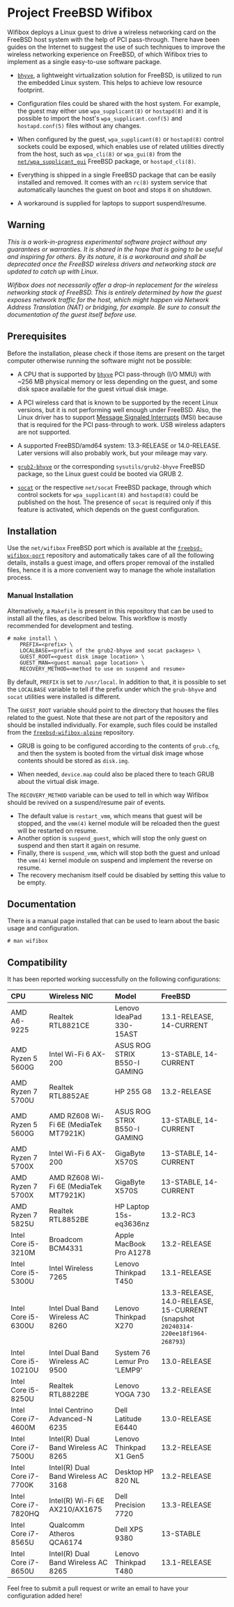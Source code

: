 # Project FreeBSD Wifibox

Wifibox deploys a Linux guest to drive a wireless networking card on
the FreeBSD host system with the help of PCI pass-through.  There have
been guides on the Internet to suggest the use of such techniques to
improve the wireless networking experience on FreeBSD, of which
Wifibox tries to implement as a single easy-to-use software package.

- [`bhyve`], a lightweight virtualization solution for FreeBSD, is
  utilized to run the embedded Linux system.  This helps to achieve
  low resource footprint.

- Configuration files could be shared with the host system.  For
  example, the guest may either use `wpa_supplicant(8)` or
  `hostapd(8)` and it is possible to import the host's
  `wpa_supplicant.conf(5)` and `hostapd.conf(5)` files without any
  changes.

- When configured by the guest, `wpa_supplicant(8)` or `hostapd(8)`
  control sockets could be exposed, which enables use of related
  utilities directly from the host, such as `wpa_cli(8)` or
  `wpa_gui(8)` from the [`net/wpa_supplicant_gui`] FreeBSD package, or
  `hostapd_cli(8)`.

- Everything is shipped in a single FreeBSD package that can be easily
  installed and removed.  It comes with an `rc(8)` system service that
  automatically launches the guest on boot and stops it on shutdown.

- A workaround is supplied for laptops to support suspend/resume.

## Warning

*This is a work-in-progress experimental software project without any
guarantees or warranties.  It is shared in the hope that is going to
be useful and inspiring for others.  By its nature, it is a workaround
and shall be deprecated once the FreeBSD wireless drivers and
networking stack are updated to catch up with Linux.*

*Wifibox does not necessarily offer a drop-in replacement for the
wireless networking stack of FreeBSD.  This is entirely determined by
how the guest exposes network traffic for the host, which might happen
via Network Address Translation (NAT) or bridging, for example.  Be
sure to consult the documentation of the guest itself before use.*

## Prerequisites

Before the installation, please check if those items are present on
the target computer otherwise running the software might not be
possible:

- A CPU that is supported by [`bhyve`] PCI pass-through (I/O MMU) with
  ~256 MB physical memory or less depending on the guest, and some
  disk space available for the guest virtual disk image.

- A PCI wireless card that is known to be supported by the recent
  Linux versions, but it is not performing well enough under FreeBSD.
  Also, the Linux driver has to support [Message Signaled Interrupts]
  (MSI) because that is required for the PCI pass-through to work.
  USB wireless adapters are not supported.

- A supported FreeBSD/amd64 system: 13.3-RELEASE or 14.0-RELEASE.
  Later versions will also probably work, but your mileage may vary.

- [`grub2-bhyve`] or the corresponding `sysutils/grub2-bhyve` FreeBSD
  package, so the Linux guest could be booted via GRUB 2.

- [`socat`] or the respective `net/socat` FreeBSD package, through
  which control sockets for `wpa_supplicant(8)` and `hostapd(8)` could
  be published on the host.  The presence of `socat` is required only
  if this feature is activated, which depends on the guest
  configuration.

## Installation

Use the `net/wifibox` FreeBSD port which is available at the
[`freebsd-wifibox-port`] repository and automatically takes care of all
the following details, installs a guest image, and offers proper
removal of the installed files, hence it is a more convenient way to
manage the whole installation process.

### Manual Installation

Alternatively, a `Makefile` is present in this repository that can be
used to install all the files, as described below.  This workflow is
mostly recommended for development and testing.

```console
# make install \
    PREFIX=<prefix> \
    LOCALBASE=<prefix of the grub2-bhyve and socat packages> \
    GUEST_ROOT=<guest disk image location> \
    GUEST_MAN=<guest manual page location> \
    RECOVERY_METHOD=<method to use on suspend and resume>
```

By default, `PREFIX` is set to `/usr/local`.  In addition to that, it
is possible to set the `LOCALBASE` variable to tell if the prefix
under which the `grub-bhyve` and `socat` utilities were installed is
different.

The `GUEST_ROOT` variable should point to the directory that houses
the files related to the guest.  Note that these are not part of the
repository and should be installed individually.  For example, such
files could be installed from the [`freebsd-wifibox-alpine`]
repository.

- GRUB is going to be configured according to the contents of
  `grub.cfg`, and then the system is booted from the virtual disk
  image whose contents should be stored as `disk.img`.

- When needed, `device.map` could also be placed there to teach GRUB
  about the virtual disk image.

The `RECOVERY_METHOD` variable can be used to tell in which way
Wifibox should be revived on a suspend/resume pair of events.

- The default value is `restart_vmm`, which means that guest will be
  stopped, and the `vmm(4)` kernel module will be reloaded then the
  guest will be restarted on resume.
- Another option is `suspend_guest`, which will stop the only guest on
  suspend and then start it again on resume.
- Finally, there is `suspend_vmm`, which will stop both the guest and
  unload the `vmm(4)` kernel module on suspend and implement the
  reverse on resume.
- The recovery mechanism itself could be disabled by setting this
  value to be empty.

## Documentation

There is a manual page installed that can be used to learn about the
basic usage and configuration.

```console
# man wifibox
```

## Compatibility

It has been reported working successfully on the following
configurations:

| CPU | Wireless NIC | Model | FreeBSD |
| :-- | :----------- | :---- | :------ |
| AMD A6-9225 | Realtek RTL8821CE | Lenovo IdeaPad 330-15AST | 13.1-RELEASE, 14-CURRENT |
| AMD Ryzen 5 5600G | Intel Wi-Fi 6 AX-200 | ASUS ROG STRIX B550-I GAMING | 13-STABLE, 14-CURRENT |
| AMD Ryzen 7 5700U | Realtek RTL8852AE | HP 255 G8 | 13.2-RELEASE |
| AMD Ryzen 5 5600G | AMD RZ608 Wi-Fi 6E (MediaTek MT7921K) | ASUS ROG STRIX B550-I GAMING | 13-STABLE, 14-CURRENT |
| AMD Ryzen 7 5700X | Intel Wi-Fi 6 AX-200 | GigaByte X570S | 13-STABLE, 14-CURRENT |
| AMD Ryzen 7 5700X | AMD RZ608 Wi-Fi 6E (MediaTek MT7921K) | GigaByte X570S | 13-STABLE, 14-CURRENT |
| AMD Ryzen 7 5825U | Realtek RTL8852BE | HP Laptop 15s-eq3636nz | 13.2-RC3 |
| Intel Core i5-3210M | Broadcom BCM4331 | Apple MacBook Pro A1278 | 13.2-RELEASE |
| Intel Core i5-5300U | Intel Wireless 7265 | Lenovo Thinkpad T450 | 13.1-RELEASE |
| Intel Core i5-6300U | Intel Dual Band Wireless AC 8260 | Lenovo Thinkpad X270 | 13.3-RELEASE, 14.0-RELEASE, 15-CURRENT (snapshot `20240314-220ee18f1964-268793`) |
| Intel Core i5-10210U | Intel Dual Band Wireless AC 9500 | System 76 Lemur Pro 'LEMP9' | 13.0-RELEASE |
| Intel Core i5-8250U | Realtek RTL8822BE | Lenovo YOGA 730 | 13.2-RELEASE |
| Intel Core i7-4600M | Intel Centrino Advanced-N 6235 | Dell Latitude E6440 | 13.0-RELEASE |
| Intel Core i7-7500U | Intel(R) Dual Band Wireless AC 8265 | Lenovo Thinkpad X1 Gen5 | 13.2-RELEASE |
| Intel Core i7-7700K | Intel(R) Dual Band Wireless AC 3168 | Desktop HP 820 NL | 13.2-RELEASE |
| Intel Core i7-7820HQ | Intel(R) Wi-Fi 6E AX210/AX1675 | Dell Precision 7720 | 13.3-RELEASE |
| Intel Core i7-8565U | Qualcomm Atheros QCA6174 | Dell XPS 9380 | 13-STABLE |
| Intel Core i7-8650U | Intel(R) Dual Band Wireless AC 8265 | Lenovo Thinkpad T480 | 13.1-RELEASE |

Feel free to submit a pull request or write an email to have your
configuration added here!

[`bhyve`]: https://wiki.freebsd.org/bhyve
[Message Signaled Interrupts]: https://www.kernel.org/doc/Documentation/PCI/MSI-HOWTO.txt
[`freebsd-wifibox-port`]: https://github.com/pgj/freebsd-wifibox-port
[`freebsd-wifibox-alpine`]: https://github.com/pgj/freebsd-wifibox-alpine
[`net/wpa_supplicant_gui`]: https://cgit.freebsd.org/ports/tree/net/wpa_supplicant_gui
[`grub2-bhyve`]: https://github.com/grehan-freebsd/grub2-bhyve
[`socat`]: http://www.dest-unreach.org/socat/
